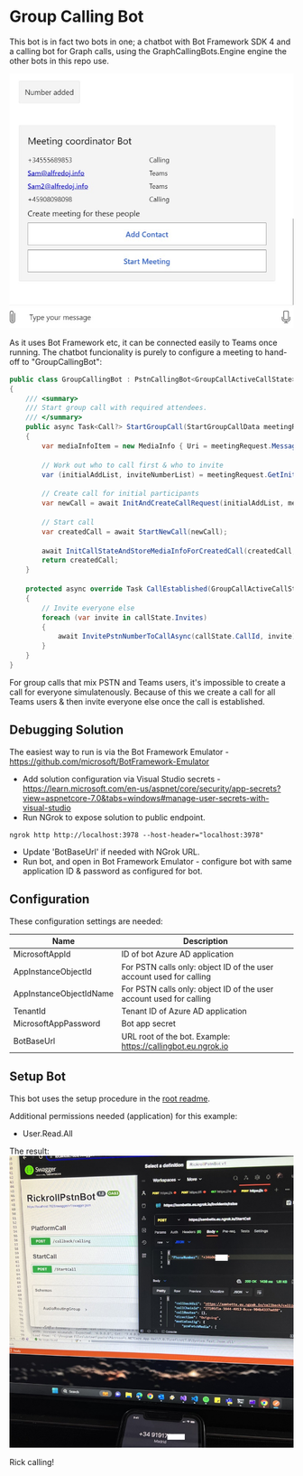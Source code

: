 # Group Calling Bot
This bot is in fact two bots in one; a chatbot with Bot Framework SDK 4 and a calling bot for Graph calls, using the GraphCallingBots.Engine engine the other bots in this repo use.

![alt](imgs/chat.jpg)

As it uses Bot Framework etc, it can be connected easily to Teams once running. The chatbot funcionality is purely to configure a meeting to hand-off to "GroupCallingBot":

```C#
public class GroupCallingBot : PstnCallingBot<GroupCallActiveCallState>
{
    /// <summary>
    /// Start group call with required attendees.
    /// </summary>
    public async Task<Call?> StartGroupCall(StartGroupCallData meetingRequest)
    {
        var mediaInfoItem = new MediaInfo { Uri = meetingRequest.MessageUrl, ResourceId = Guid.NewGuid().ToString() };

        // Work out who to call first & who to invite
        var (initialAddList, inviteNumberList) = meetingRequest.GetInitialParticipantsAndInvites();

        // Create call for initial participants
        var newCall = await InitAndCreateCallRequest(initialAddList, mediaInfoItem, meetingRequest.HasPSTN);

        // Start call
        var createdCall = await StartNewCall(newCall);

        await InitCallStateAndStoreMediaInfoForCreatedCall(createdCall, mediaInfoItem, createdCallState => createdCallState.Invites = inviteNumberList);
        return createdCall;
    }

    protected async override Task CallEstablished(GroupCallActiveCallState callState)
    {
        // Invite everyone else
        foreach (var invite in callState.Invites)
        {
            await InvitePstnNumberToCallAsync(callState.CallId, invite);
        }
    }
}
```

For group calls that mix PSTN and Teams users, it's impossible to create a call for everyone simulatenously. Because of this we create a call for all Teams users & then invite everyone else once the call is established. 

## Debugging Solution
The easiest way to run is via the Bot Framework Emulator - https://github.com/microsoft/BotFramework-Emulator

* Add solution configuration via Visual Studio secrets - https://learn.microsoft.com/en-us/aspnet/core/security/app-secrets?view=aspnetcore-7.0&tabs=windows#manage-user-secrets-with-visual-studio
* Run NGrok to expose solution to public endpoint.

```
ngrok http http://localhost:3978 --host-header="localhost:3978"
```
* Update 'BotBaseUrl' if needed with NGrok URL.
* Run bot, and open in Bot Framework Emulator - configure bot with same application ID & password as configured for bot.

## Configuration
These configuration settings are needed:

Name | Description
--------------- | -----------
MicrosoftAppId | ID of bot Azure AD application
AppInstanceObjectId | For PSTN calls only: object ID of the user account used for calling
AppInstanceObjectIdName | For PSTN calls only: object ID of the user account used for calling
TenantId | Tenant ID of Azure AD application
MicrosoftAppPassword | Bot app secret
BotBaseUrl | URL root of the bot. Example: https://callingbot.eu.ngrok.io

## Setup Bot
This bot uses the setup procedure in the [root readme](../../../../README.md). 

Additional permissions needed (application) for this example:

* User.Read.All

The result:
![alt](../../../../imgs/calling.jpg)

Rick calling!
